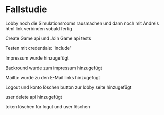 # Fallstudie

Lobby noch die Simulationsrooms rausmachen
und dann noch mit Andreis html link verbinden sobald fertig

Create Game api und Join Game api tests

Testen mit credentials: 'include'

Impressum wurde hinzugefügt

Backround wurde zum impressum hinzugefügt

Mailto: wurde zu den E-Mail links hinzugefügt

Logout und konto löschen button zur lobby seite hinzugefügt

user delete api hinzugefügt

token löschen für logut und user löschen